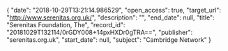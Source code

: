 {
  "date": "2018-10-29T13:21:14.986529", 
  "open_access": true, 
  "target_url": "http://www.serenitas.org.uk/", 
  "description": "", 
  "end_date": null, 
  "title": "Serenitas Foundation, The", 
  "record_id": "20181029T132114/0rGDY008+14pxHXDr0gTRA==", 
  "publisher": "serenitas.org.uk", 
  "start_date": null, 
  "subject": "Cambridge Network"
}

